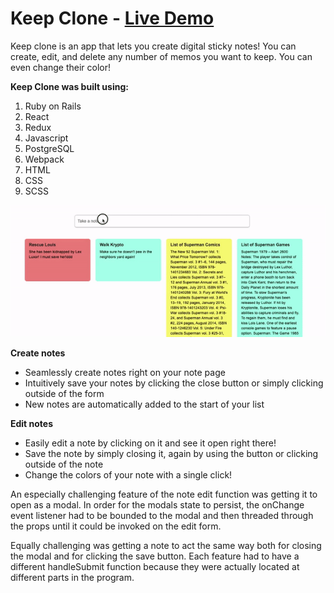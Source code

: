 # Keep Clone - [Live Demo](https://jared-keep-clone.herokuapp.com/#/login)


Keep clone is an app that lets you create digital sticky notes! You can create, edit, and delete any 
number of memos you want to keep. You can even change their color!

**Keep Clone was built using:**
1. Ruby on Rails
2. React
3. Redux
4. Javascript
5. PostgreSQL
6. Webpack
7. HTML
8. CSS
9. SCSS

![Create Note Gif](app/assets/images/ezgif.com-video-to-gif.gif "Create Note Gif")

**Create notes** 
+ Seamlessly create notes right on your note page
+ Intuitively save your notes by clicking the close button or simply clicking outside of the form
+ New notes are automatically added to the start of your list

**Edit notes**
+ Easily edit a note by clicking on it and see it open right there!
+ Save the note by simply closing it, again by using the button or clicking outside of the note
+ Change the colors of your note with a single click!

An especially challenging feature of the note edit function was getting it to open as a modal. In order for the modals state to persist, the onChange event listener had to be bounded to the modal and then threaded through the props until it could be invoked on the edit form. 


Equally challenging was getting a note to act the same way both for closing the modal and for clicking the save button. Each feature had to have a different handleSubmit function because they were actually located at different parts in the program. 